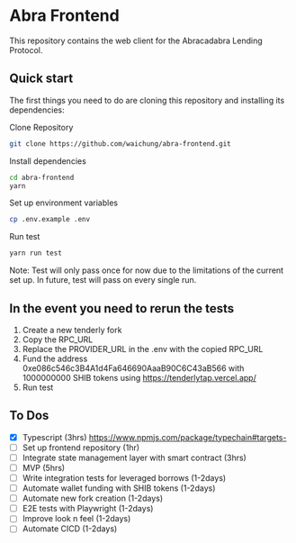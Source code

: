 # Abra Frontend

This repository contains the web client for the Abracadabra Lending Protocol.

## Quick start

The first things you need to do are cloning this repository and installing its
dependencies:

Clone Repository

```sh
git clone https://github.com/waichung/abra-frontend.git
```

Install dependencies

```sh
cd abra-frontend
yarn
```

Set up environment variables

```sh
cp .env.example .env
```

Run test

```sh
yarn run test
```

Note: Test will only pass once for now due to the limitations of the current set up. In future, test will pass on every single run.

## In the event you need to rerun the tests

1. Create a new tenderly fork
2. Copy the RPC_URL
3. Replace the PROVIDER_URL in the .env with the copied RPC_URL
4. Fund the address 0xe086c546c3B4A1d4Fa646690AaaB90C6C43aB566 with 1000000000 SHIB tokens using https://tenderlytap.vercel.app/
5. Run test

## To Dos

- [x] Typescript (3hrs) https://www.npmjs.com/package/typechain#targets-
- [ ] Set up frontend repository (1hr)
- [ ] Integrate state management layer with smart contract (3hrs)
- [ ] MVP (5hrs)
- [ ] Write integration tests for leveraged borrows (1-2days)
- [ ] Automate wallet funding with SHIB tokens (1-2days)
- [ ] Automate new fork creation (1-2days)
- [ ] E2E tests with Playwright (1-2days)
- [ ] Improve look n feel (1-2days)
- [ ] Automate CICD (1-2days)
